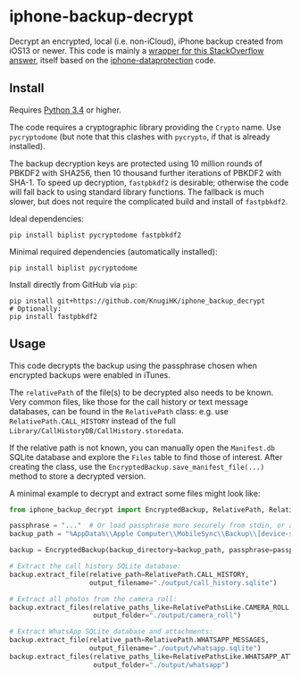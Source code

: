 # iphone-backup-decrypt

Decrypt an encrypted, local (i.e. non-iCloud), iPhone backup created from iOS13 or newer.
This code is mainly a [wrapper for this StackOverflow answer](https://stackoverflow.com/a/13793043),
itself based on the [iphone-dataprotection](https://code.google.com/p/iphone-dataprotection/) code.

## Install

Requires [Python 3.4](https://www.python.org/) or higher.

The code requires a cryptographic library providing the `Crypto` name. 
Use `pycryptodome` (but note that this clashes with `pycrypto`, if that is already installed).

The backup decryption keys are protected using 10 million rounds of PBKDF2 with SHA256, then 10 thousand further iterations of PBKDF2 with SHA-1.
To speed up decryption, `fastpbkdf2` is desirable; otherwise the code will fall back to using standard library functions.
The fallback is much slower, but does not require the complicated build and install of `fastpbkdf2`.

Ideal dependencies:
```shell script
pip install biplist pycryptodome fastpbkdf2
```

Minimal required dependencies (automatically installed):
```shell script
pip install biplist pycryptodome
```

Install directly from GitHub via `pip`:
```shell script
pip install git+https://github.com/KnugiHK/iphone_backup_decrypt
# Optionally:
pip install fastpbkdf2
```

## Usage

This code decrypts the backup using the passphrase chosen when encrypted backups were enabled in iTunes.

The `relativePath` of the file(s) to be decrypted also needs to be known.
Very common files, like those for the call history or text message databases, can be found in the `RelativePath` class: e.g. use `RelativePath.CALL_HISTORY` instead of the full `Library/CallHistoryDB/CallHistory.storedata`.

If the relative path is not known, you can manually open the `Manifest.db` SQLite database and explore the `Files` table to find those of interest.
After creating the class, use the `EncryptedBackup.save_manifest_file(...)` method to store a decrypted version.

A minimal example to decrypt and extract some files might look like:
```python
from iphone_backup_decrypt import EncryptedBackup, RelativePath, RelativePathsLike

passphrase = "..."  # Or load passphrase more securely from stdin, or a file, etc.
backup_path = "%AppData%\\Apple Computer\\MobileSync\\Backup\\[device-specific-hash]"

backup = EncryptedBackup(backup_directory=backup_path, passphrase=passphrase)

# Extract the call history SQLite database:
backup.extract_file(relative_path=RelativePath.CALL_HISTORY, 
                    output_filename="./output/call_history.sqlite")

# Extract all photos from the camera roll:
backup.extract_files(relative_paths_like=RelativePathsLike.CAMERA_ROLL,
                     output_folder="./output/camera_roll")

# Extract WhatsApp SQLite database and attachments:
backup.extract_file(relative_path=RelativePath.WHATSAPP_MESSAGES,
                    output_filename="./output/whatsapp.sqlite")
backup.extract_files(relative_paths_like=RelativePathsLike.WHATSAPP_ATTACHMENTS,
                     output_folder="./output/whatsapp")
```
